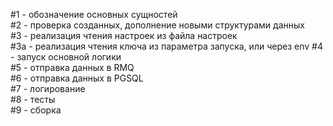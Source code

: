 #1 - обозначение основных сущностей  
#2 - проверка созданных, дополнение новыми структурами данных  
#3 - реализация чтения настроек из файла настроек  
#3a - реализация чтения ключа из параметра запуска, или через env
#4 - запуск основной логики  
#5 - отправка данных в RMQ  
#6 - отправка данных в PGSQL  
#7 - логирование  
#8 - тесты  
#9 - сборка 
